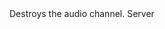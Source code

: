 <function name="Destroy" parent="IGModAudioChannel" type="classfunc">
	<description>
		Destroys the audio channel.
		<added version="0.4"></added>
	</description>
	<realm>Server</realm>
</function>
